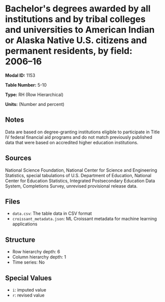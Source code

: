# Bachelor's degrees awarded by all institutions and by tribal colleges and universities to American Indian or Alaska Native U.S. citizens and permanent residents, by field: 2006&#8211;16

**Modal ID:** 1153

**Table Number:** 5-10

**Type:** RH (Row Hierarchical)

**Units:** (Number and percent)

## Notes

Data are based on degree-granting institutions eligible to participate in Title IV federal financial aid programs and do not match previously published data that were based on accredited higher education institutions.

## Sources

National Science Foundation, National Center for Science and Engineering Statistics, special tabulations of U.S. Department of Education, National Center for Education Statistics, Integrated Postsecondary Education Data System, Completions Survey, unrevised provisional release data.

## Files

- `data.csv`: The table data in CSV format
- `croissant_metadata.json`: ML Croissant metadata for machine learning applications

## Structure

- Row hierarchy depth: 6
- Column hierarchy depth: 1
- Time series: No

## Special Values

- `i`: imputed value
- `r`: revised value
